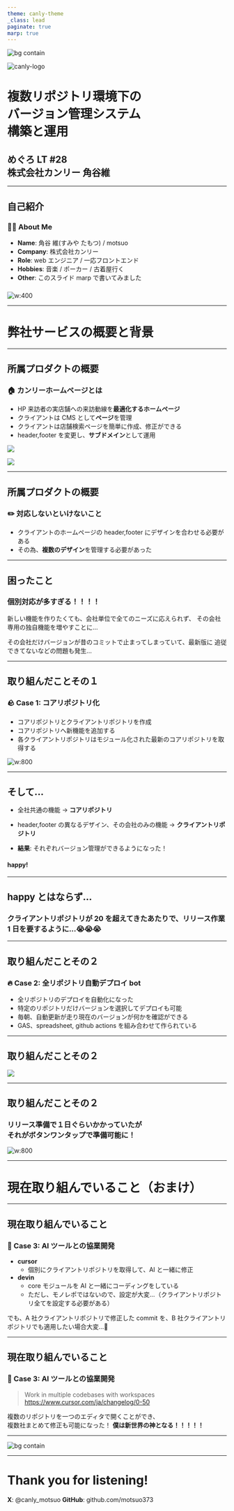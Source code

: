 ```yaml
---
theme: canly-theme
_class: lead
paginate: true
marp: true
---
```


![bg contain](images/canly-back.png)

![canly-logo](images/canly-logo.png)

# 複数リポジトリ環境下の<br>バージョン管理システム<br>構築と運用

## めぐろ LT #28 <br>株式会社カンリー 角谷維

---

<!-- _class: two-column -->

## 自己紹介

<div class="flex flex-align-center">
<div>

### 🙋‍♂️ About Me

- **Name**: 角谷 維(すみや たもつ) / motsuo
- **Company**: 株式会社カンリー
- **Role**: web エンジニア / 一応フロントエンド
- **Hobbies**: 音楽 / ポーカー / 古着屋行く
- **Other**: このスライド marp で書いてみました

</div>
<div>

###

![w:400](images/motsuo.jpg)

</div>
</div>

---

<!-- _class: subsection -->
<!-- paginate: false -->

# 弊社サービスの概要と背景

---

## 所属プロダクトの概要

### 🏠 カンリーホームページとは

- HP 来訪者の実店舗への来訪動線を**最適化するホームページ**
- クライアントは CMS として**ページ**を管理
- クライアントは店舗検索ページを簡単に作成、修正ができる
- header,footer を変更し、**サブドメイン**として運用

<div class="flex flex-sb flex-align-center">
<div>

![](images/canly-homepage.png)

</div>
<div>

![](images/canly-homepage2.png)

</div>
</div>

---

## 所属プロダクトの概要

### ✏️ 対応しないといけないこと

- クライアントのホームページの header,footer にデザインを合わせる必要がある
- その為、**複数のデザイン**を管理する必要があった

---

## 困ったこと

### 個別対応が多すぎる！！！！

新しい機能を作りたくても、会社単位で全てのニーズに応えられず、
その会社専用の独自機能を増やすことに…

その会社だけバージョンが昔のコミットで止まってしまっていて、最新版に
追従できてないなどの問題も発生…

---

## 取り組んだことその１

### 🪨 Case 1: コアリポジトリ化

- コアリポジトリとクライアントリポジトリを作成
- コアリポジトリへ新機能を追加する
- 各クライアントリポジトリはモジュール化された最新のコアリポジトリを取得する

![w:800](images/mermaid.png)

---

## そして...

- 全社共通の機能 → **コアリポジトリ**
- header,footer の異なるデザイン、その会社のみの機能 → **クライアントリポジトリ**

- **結果**: それぞれバージョン管理ができるようになった！

#### happy!

---

## happy とはならず...

### クライアントリポジトリが 20 を超えてきたあたりで、リリース作業 1 日を要するように…😭😭😭

---

## 取り組んだことその２

### 🔥 Case 2: 全リポジトリ自動デプロイ bot

- 全リポジトリのデプロイを自動化になった
- 特定のリポジトリだけバージョンを選択してデプロイも可能
- 毎朝、自動更新が走り現在のバージョンが何かを確認ができる
- GAS、spreadsheet, github actions を組み合わせて作られている

---

## 取り組んだことその２

![](images/canly-clients.png)

---

## 取り組んだことその２

### リリース準備で１日ぐらいかかっていたが<br>それがボタンワンタップで準備可能に！
![w:800](images/mermaid-sequence.png)

---

<!-- _class: subsection -->
<!-- paginate: false -->

# 現在取り組んでいること（おまけ）

---

## 現在取り組んでいること

### 🤖 Case 3: AI ツールとの協業開発

- **cursor**
  - 個別にクライアントリポジトリを取得して、AI と一緒に修正
- **devin**
  - core モジュールを AI と一緒にコーディングをしている
  - ただし、モノレポではないので、設定が大変...（クライアントリポジトリ全てを設定する必要がある）

でも、A 社クライアントリポジトリで修正した commit を、B 社クライアントリポジトリでも適用したい場合大変...🥵

---

## 現在取り組んでいること

### 🤖 Case 3: AI ツールとの協業開発

> Work in multiple codebases with workspaces
> https://www.cursor.com/ja/changelog/0-50

複数のリポジトリを一つのエディタで開くことができ、<br>複数社まとめて修正も可能になった！
**僕は新世界の神となる！！！！！**

---

![bg contain](images/deathnote.jpg)

---

<!-- _class: lead -->

# Thank you for listening!

**X**: @canly_motsuo
**GitHub**: github.com/motsuo373
